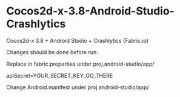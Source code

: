 # Cocos2d-x-3.8-Android-Studio-Crashlytics
Cocos2d-x 3.8 + Android Studio + Crashlytics (Fabric.io)

Changes should be done before run:

Replace in fabric.properties under proj.android-studio/app/ 

apiSecret=YOUR_SECRET_KEY_GO_THERE


Change Android.manifest under proj.android-studio/app/

<meta-data android:name="io.fabric.ApiKey" android:value="YOUR_API_KEY_GO_THERE" />
